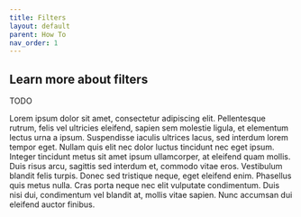 ```yaml
---
title: Filters
layout: default
parent: How To
nav_order: 1
---
```


## Learn more about filters

TODO

Lorem ipsum dolor sit amet, consectetur adipiscing elit. Pellentesque rutrum, felis vel ultricies eleifend, sapien sem molestie ligula, et elementum lectus urna a ipsum. Suspendisse iaculis ultrices lacus, sed interdum lorem tempor eget. Nullam quis elit nec dolor luctus tincidunt nec eget ipsum. Integer tincidunt metus sit amet ipsum ullamcorper, at eleifend quam mollis. Duis risus arcu, sagittis sed interdum et, commodo vitae eros. Vestibulum blandit felis turpis. Donec sed tristique neque, eget eleifend enim. Phasellus quis metus nulla. Cras porta neque nec elit vulputate condimentum. Duis nisi dui, condimentum vel blandit at, mollis vitae sapien. Nunc accumsan dui eleifend auctor finibus.
